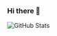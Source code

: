 ### Hi there 👋

![GitHub Stats](https://github-readme-stats.vercel.app/api?username=davidedup&count_private=true&show_icons=true)
